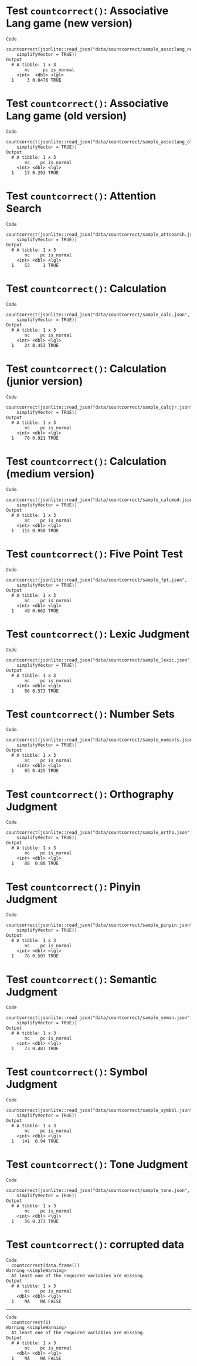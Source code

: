 # Test `countcorrect()`: Associative Lang game (new version)

    Code
      countcorrect(jsonlite::read_json("data/countcorrect/sample_assoclang_new.json",
        simplifyVector = TRUE))
    Output
      # A tibble: 1 x 3
           nc     pc is_normal
        <int>  <dbl> <lgl>    
      1     3 0.0476 TRUE     

# Test `countcorrect()`: Associative Lang game (old version)

    Code
      countcorrect(jsonlite::read_json("data/countcorrect/sample_assoclang_old.json",
        simplifyVector = TRUE))
    Output
      # A tibble: 1 x 3
           nc    pc is_normal
        <int> <dbl> <lgl>    
      1    17 0.293 TRUE     

# Test `countcorrect()`: Attention Search

    Code
      countcorrect(jsonlite::read_json("data/countcorrect/sample_attsearch.json",
        simplifyVector = TRUE))
    Output
      # A tibble: 1 x 3
           nc    pc is_normal
        <int> <dbl> <lgl>    
      1    53     1 TRUE     

# Test `countcorrect()`: Calculation

    Code
      countcorrect(jsonlite::read_json("data/countcorrect/sample_calc.json",
        simplifyVector = TRUE))
    Output
      # A tibble: 1 x 3
           nc    pc is_normal
        <int> <dbl> <lgl>    
      1    24 0.453 TRUE     

# Test `countcorrect()`: Calculation (junior version)

    Code
      countcorrect(jsonlite::read_json("data/countcorrect/sample_calcjr.json",
        simplifyVector = TRUE))
    Output
      # A tibble: 1 x 3
           nc    pc is_normal
        <int> <dbl> <lgl>    
      1    70 0.921 TRUE     

# Test `countcorrect()`: Calculation (medium version)

    Code
      countcorrect(jsonlite::read_json("data/countcorrect/sample_calcmed.json",
        simplifyVector = TRUE))
    Output
      # A tibble: 1 x 3
           nc    pc is_normal
        <int> <dbl> <lgl>    
      1   115 0.950 TRUE     

# Test `countcorrect()`: Five Point Test

    Code
      countcorrect(jsonlite::read_json("data/countcorrect/sample_fpt.json",
        simplifyVector = TRUE))
    Output
      # A tibble: 1 x 3
           nc    pc is_normal
        <int> <dbl> <lgl>    
      1    49 0.662 TRUE     

# Test `countcorrect()`: Lexic Judgment

    Code
      countcorrect(jsonlite::read_json("data/countcorrect/sample_lexic.json",
        simplifyVector = TRUE))
    Output
      # A tibble: 1 x 3
           nc    pc is_normal
        <int> <dbl> <lgl>    
      1    86 0.573 TRUE     

# Test `countcorrect()`: Number Sets

    Code
      countcorrect(jsonlite::read_json("data/countcorrect/sample_numsets.json",
        simplifyVector = TRUE))
    Output
      # A tibble: 1 x 3
           nc    pc is_normal
        <int> <dbl> <lgl>    
      1    85 0.425 TRUE     

# Test `countcorrect()`: Orthography Judgment

    Code
      countcorrect(jsonlite::read_json("data/countcorrect/sample_ortho.json",
        simplifyVector = TRUE))
    Output
      # A tibble: 1 x 3
           nc    pc is_normal
        <int> <dbl> <lgl>    
      1    88  0.88 TRUE     

# Test `countcorrect()`: Pinyin Judgment

    Code
      countcorrect(jsonlite::read_json("data/countcorrect/sample_pinyin.json",
        simplifyVector = TRUE))
    Output
      # A tibble: 1 x 3
           nc    pc is_normal
        <int> <dbl> <lgl>    
      1    76 0.507 TRUE     

# Test `countcorrect()`: Semantic Judgment

    Code
      countcorrect(jsonlite::read_json("data/countcorrect/sample_seman.json",
        simplifyVector = TRUE))
    Output
      # A tibble: 1 x 3
           nc    pc is_normal
        <int> <dbl> <lgl>    
      1    73 0.487 TRUE     

# Test `countcorrect()`: Symbol Judgment

    Code
      countcorrect(jsonlite::read_json("data/countcorrect/sample_symbol.json",
        simplifyVector = TRUE))
    Output
      # A tibble: 1 x 3
           nc    pc is_normal
        <int> <dbl> <lgl>    
      1   141  0.94 TRUE     

# Test `countcorrect()`: Tone Judgment

    Code
      countcorrect(jsonlite::read_json("data/countcorrect/sample_tone.json",
        simplifyVector = TRUE))
    Output
      # A tibble: 1 x 3
           nc    pc is_normal
        <int> <dbl> <lgl>    
      1    56 0.373 TRUE     

# Test `countcorrect()`: corrupted data

    Code
      countcorrect(data.frame())
    Warning <simpleWarning>
      At least one of the required variables are missing.
    Output
      # A tibble: 1 x 3
           nc    pc is_normal
        <dbl> <dbl> <lgl>    
      1    NA    NA FALSE    

---

    Code
      countcorrect(1)
    Warning <simpleWarning>
      At least one of the required variables are missing.
    Output
      # A tibble: 1 x 3
           nc    pc is_normal
        <dbl> <dbl> <lgl>    
      1    NA    NA FALSE    

